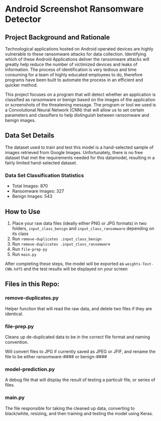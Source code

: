 # Android Screenshot Ransomware Detector

## Project Background and Rationale

Technological applications hosted on Android operated devices are highly vulnerable to these ransomware attacks for data collection. 
Identifying which of these Android Applications deliver the ransomware attacks will greatly help reduce the number of victimized devices
and leaks of information. The process of identification is very tedious and time consuming for a team of highly educated employees to do,
therefore programs have been built to automate the process in an efficient and quicker method.

This project focuses on a program that will detect whether an application is classified as ransomware or benign based on the images of the 
application or screenshots of the threatening message. The program or tool we used is a Convolutional Neural Network (CNN) that will allow
us to set certain parameters and classifiers to help distinguish between ransomware and benign images.
    
## Data Set Details
The dataset used to train and test this model is a hand-selected sample of images retrieved from Google Images. 
Unfortunately, there is no free dataset that met the requirements needed for this datamodel, resulting in a fairly limited hand-selected
dataset.

### Data Set Classification Statistics
* Total Images: 870
* Ransomware Images: 327
* Benign Images: 543

## How to Use
1. Place your raw data files (ideally either PNG or JPG formats) in two folders, `input_class_benign` and `input_class_ransomware` depending on its class
2. Run `remove-duplicates .input_class_benign`
3. Run `remove-duplicates .input_class_ransomware`
4. Run `file-prep-py`
5. Run `main.py`

After completing these steps, the model will be exported as `weights-Test-CNN.hdf5` and the test results will be displayed on your screen

## Files in this Repo:

### remove-duplicates.py
Helper function that will read the raw data, and delete two files if they are identical. 

### file-prep.py
Cleans up de-duplicated data to be in the correct file format and naming convention.

Will convert files to JPG if currently saved as JPEG or JFIF, and rename the file to be either ransomware-#### or benign-####

### model-prediction.py
A debug file that will display the result of testing a particulr file, or series of files.

### main.py
The file responsible for taking the cleaned up data, converting to black/white, resizing, and then training and testing the model using Keras.

